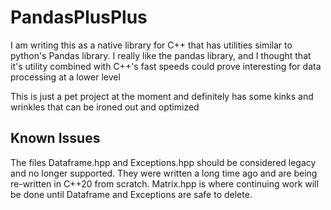 # PandasPlusPlus

I am writing this as a native library for C++ that has utilities similar to 
python's Pandas library. I really like the pandas library, and I thought that
it's utility combined with C++'s fast speeds could prove interesting for data
processing at a lower level

This is just a pet project at the moment and definitely has some kinks and 
wrinkles that can be ironed out and optimized

## Known Issues
The files Dataframe.hpp and Exceptions.hpp should be considered legacy and no
longer supported. They were written a long time ago and are being re-written
in C++20 from scratch. Matrix.hpp is where continuing work will be done until
Dataframe and Exceptions are safe to delete.
